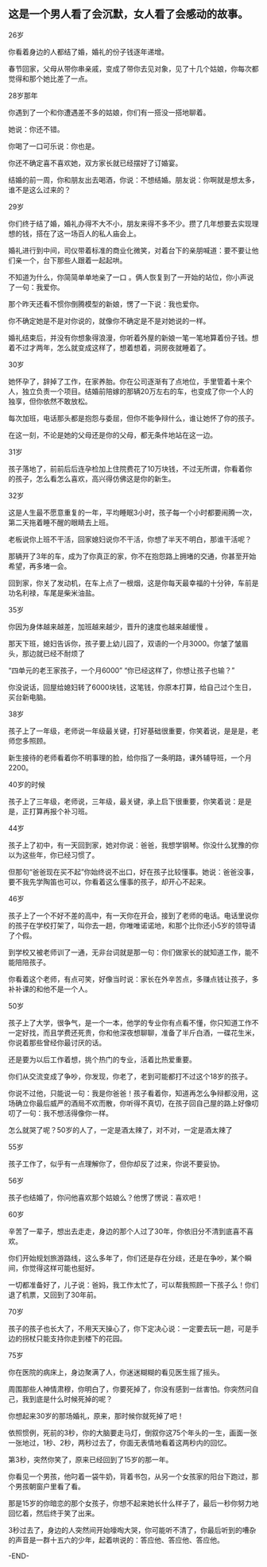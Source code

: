 ## 这是一个男人看了会沉默，女人看了会感动的故事。


26岁

你看着身边的人都结了婚，婚礼的份子钱逐年递增。

春节回家，父母从带你串亲戚，变成了带你去见对象，见了十几个姑娘，你每次都觉得和那个她比差了一点。

28岁那年

你遇到了一个和你遭遇差不多的姑娘，你们有一搭没一搭地聊着。

她说：你还不错。

你喝了一口可乐说：你也是。

你还不确定喜不喜欢她，双方家长就已经摆好了订婚宴。

结婚的前一周，你和朋友出去喝酒，你说：不想结婚。朋友说：你啊就是想太多，谁不是这么过来的？ 



29岁

你们终于结了婚，婚礼办得不大不小，朋友来得不多不少。攒了几年想要去实现理想的钱，搭在了这一场百人的私人庙会上。
  
婚礼进行到中间，司仪带着标准的商业化微笑，对着台下的亲朋喊道：要不要让他们亲一个，台下那些人跟着一起起哄。

不知道为什么，你简简单单地亲了一口 。俩人恢复到了一开始的站位，你小声说了一句：我爱你。

那个昨天还看不惯你倒腾模型的新娘，愣了一下说：我也爱你。

你不确定她是不是对你说的，就像你不确定是不是对她说的一样。

婚礼结束后，并没有你想象得浪漫，你听着外屋的新娘一笔一笔地算着份子钱。想着不过才两年，怎么就变成这样了，想着想着，洞房夜就睡着了。



30岁

她怀孕了，辞掉了工作，在家养胎。你在公司逐渐有了点地位，手里管着十来个人，独立负责一个项目。结婚前陪嫁的那辆20万左右的车，也变成了你一个人的独享，但你依然不敢放松。

每次加班，电话那头都是抱怨与委屈，但你不能争辩什么，谁让她怀了你的孩子。

在这一刻，不论是她的父母还是你的父母，都无条件地站在这一边。

31岁

孩子落地了，前前后后连孕检加上住院费花了10万块钱，不过无所谓，你看着你的孩子，怎么看怎么喜欢，高兴得仿佛这是你的新生。



32岁

这是人生最不愿意重复的一年，平均睡眠3小时，孩子每一个小时都要闹腾一次，第二天拖着睡不醒的眼睛去上班。

老板说你上班不干活，回家媳妇说你不干活，你想了半天不明白，那谁干活呢？

那辆开了3年的车，成为了你真正的家，你不在抱怨路上拥堵的交通，你甚至开始希望，再多堵一会。

回到家，你关了发动机，在车上点了一根烟，这是你每天最幸福的十分钟，车前是功名利禄，车尾是柴米油盐。

35岁

你因为身体越来越差，加班越来越少，晋升的速度也越来越缓慢 。

那天下班，媳妇告诉你，孩子要上幼儿园了，双语的一个月3000。你皱了皱眉头，那边就已经不耐烦了

“四单元的老王家孩子，一个月6000”
“你已经这样了，你想让孩子也输？”

你没说话，回屋给媳妇转了6000块钱，这笔钱，你原本打算，给自己过个生日，买台新电脑。



38岁

孩子上了一年级，老师说一年级最关键，打好基础很重要，你笑着说，是是是，老师您多照顾。

新生接待的老师看着你不明事理的脸，给你指了一条明路，课外辅导班，一个月2200。

40岁的时候

孩子上了三年级，老师说，三年级，最关键，承上启下很重要，你笑着说：是是是，正打算再报个补习班。

44岁

孩子上了初中，有一天回到家，她对你说：爸爸，我想学钢琴。你没什么犹豫的你以为这些年，你已经习惯了。

但那句“爸爸现在买不起”你始终说不出口，好在孩子比较懂事。她说：爸爸没事，要不我先学陶笛也可以，你看着这么懂事的孩子，却开心不起来。



46岁

孩子上了一个不好不差的高中，有一天你在开会，接到了老师的电话。电话里说你的孩子在学校打架了，叫你去一趟，你唯唯诺诺地，和那个比你还小5岁的领导请了个假。

到学校又被老师训了一通，无非台词就是那一句：你们做家长的就知道工作，能不能陪陪孩子。

你看着这个老师，有点可笑，好像当时说：家长在外辛苦点，多赚点钱让孩子，多补补课的和他不是一个人。

50岁

孩子上了大学，很争气，是一个一本，他学的专业你有点看不懂，你只知道工作不一定好找，而且学费还死贵，你和他深夜想聊聊，准备了半斤白酒，一碟花生米，你说着那些曾经你最讨厌的话。

还是要为以后工作着想，挑个热门的专业，活着比热爱重要。

你们从交流变成了争吵，你发现，你老了，老到可能都打不过这个18岁的孩子。

你说不过他，只能说一句：我是你爸爸！孩子看着你，知道再怎么争辩都没用，这场确立你最后威严的酒局不欢而散，你听得不真切，在孩子回自己屋的路上好像叨叨了一句：我不想活得像你一样。

怎么就哭了呢？50岁的人了，一定是酒太辣了，对不对，一定是酒太辣了



55岁

孩子工作了，似乎有一点理解你了，但你却反了过来，你说不要妥协。

56岁

孩子也结婚了，你问他喜欢那个姑娘么？他愣了愣说：喜欢吧！

60岁

辛苦了一辈子，想出去走走，身边的那个人过了30年，你依旧分不清到底喜不喜欢。

你们开始规划旅游路线，这么多年了，你们还是存在分歧，还是在争吵，某个瞬间，你觉得这样可能也挺好。

一切都准备好了，儿子说：爸妈，我工作太忙了，可以帮我照顾一下孩子么！你们退了机票，又回到了30年前。

70岁

孩子的孩子也长大了，不用天天操心了，你下定决心说：一定要去玩一趟，可是手边的拐杖只能支持你走到楼下的花园。



75岁

你在医院的病床上，身边聚满了人，你迷迷糊糊的看见医生摇了摇头。

周围那些人神情肃穆，你明白了，你要死掉了，你没有感到一丝害怕。你突然问自己，我到底是什么时候死掉的呢？

你想起来30岁的那场婚礼，原来，那时候你就死掉了吧！

依照惯例，死前的3秒，你的大脑要走马灯，倒叙你这75个年头的一生，画面一张一张地过，1秒、2秒，两秒过去了，你面无表情地看着这两秒内的回忆。

第3秒，突然你笑了，原来已经回到了15岁的那一年。

你看见一个男孩，他叼着一袋牛奶，背着书包，从另一个女孩家的阳台下跑过，那个男孩朝窗户里看了看。

那是15岁的你暗恋的那个女孩子，你想不起来她长什么样子了，最后一秒你努力地回忆着，然后终于笑了出来。

3秒过去了，身边的人突然间开始嚎啕大哭，你可能听不清了，你最后听到的嘈杂的声音是一群十五六的少年，起着哄说的：答应他、答应他、答应他。

-END-
